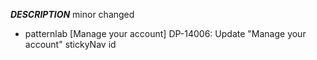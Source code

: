___DESCRIPTION___
minor
changed
- patternlab [Manage your account] DP-14006: Update "Manage your account" stickyNav id 
